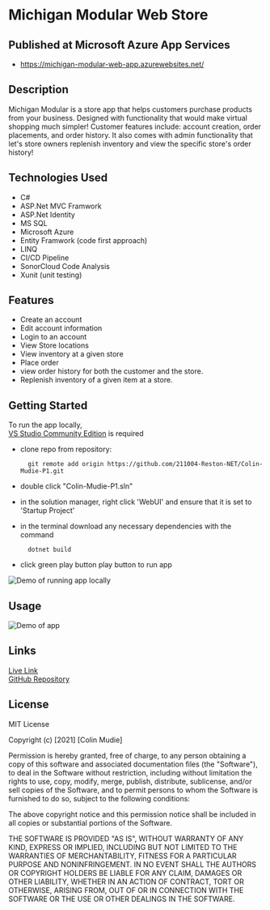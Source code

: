 # Michigan Modular Web Store

## Published at Microsoft Azure App Services
- https://michigan-modular-web-app.azurewebsites.net/

## Description
Michigan Modular is a store app that helps customers purchase products from your business. Designed with functionality that would make virtual shopping much simpler! Customer features include: account creation, order placements, and order history. It also comes with admin functionality that let's store owners replenish inventory and view the specific store's order history! 


## Technologies Used
* C# 
* ASP.Net MVC Framwork 
* ASP.Net Identity
* MS SQL 
* Microsoft Azure
* Entity Framwork (code first approach)
* LINQ
* CI/CD Pipeline
* SonorCloud Code Analysis
* Xunit (unit testing)

## Features
- Create an account
- Edit account information
- Login to an account
- View Store locations
- View inventory at a given store
- Place order
- view order history for both the customer and the store.
- Replenish inventory of a given item at a store.

## Getting Started

To run the app locally,  
[VS Studio Community Edition](https://visualstudio.microsoft.com/vs/community/) is required 

- clone repo from repository:

        git remote add origin https://github.com/211004-Reston-NET/Colin-Mudie-P1.git  

- double click "Colin-Mudie-P1.sln"

- in the solution manager, right click 'WebUI' and ensure that it is set to 'Startup Project'

- in the terminal download any necessary dependencies with the command  

        dotnet build 

- click green play button play button to run app

![Demo of running app locally](assets/WebStore_getting_started.gif)

## Usage
![Demo of app](assets/WebStore_walkthru.gif)

## Links
[Live Link](https://michigan-modular-web-app.azurewebsites.net/)  
[GitHub Repository](https://github.com/211004-Reston-NET/Colin-Mudie-P1)

## License

MIT License

Copyright (c) [2021] [Colin Mudie]

Permission is hereby granted, free of charge, to any person obtaining a copy
of this software and associated documentation files (the "Software"), to deal
in the Software without restriction, including without limitation the rights
to use, copy, modify, merge, publish, distribute, sublicense, and/or sell
copies of the Software, and to permit persons to whom the Software is
furnished to do so, subject to the following conditions:

The above copyright notice and this permission notice shall be included in all
copies or substantial portions of the Software.

THE SOFTWARE IS PROVIDED "AS IS", WITHOUT WARRANTY OF ANY KIND, EXPRESS OR
IMPLIED, INCLUDING BUT NOT LIMITED TO THE WARRANTIES OF MERCHANTABILITY,
FITNESS FOR A PARTICULAR PURPOSE AND NONINFRINGEMENT. IN NO EVENT SHALL THE
AUTHORS OR COPYRIGHT HOLDERS BE LIABLE FOR ANY CLAIM, DAMAGES OR OTHER
LIABILITY, WHETHER IN AN ACTION OF CONTRACT, TORT OR OTHERWISE, ARISING FROM,
OUT OF OR IN CONNECTION WITH THE SOFTWARE OR THE USE OR OTHER DEALINGS IN THE
SOFTWARE.

